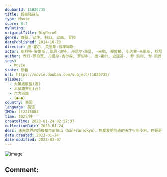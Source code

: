 ```yaml
---
doubanId: 11026735
title: 超能陆战队
type: Movie
score: 8.7
myRating: 
originalTitle: BigHero6
genre: 喜剧, 动作, 科幻, 动画, 冒险
datePublished: 2014-10-23
director: 唐·霍尔, 克里斯·威廉姆斯
actor: 斯科特·安第斯, 瑞恩·波特, 丹尼尔·海尼, ·米勒, 郑智麟, 小达蒙·韦恩斯, 珍尼希斯·罗德里格兹, 詹姆斯·克伦威尔, 艾伦·图代克, 玛娅·鲁道夫, 亚布拉哈姆·本鲁比, 凯蒂·洛斯, 比利·布什, 丹尼尔·吉尔森, 保罗·布里格斯, undefined, 乔西·特立尼达, 菅野美穗, 郝祥海, 斯坦·李, 夏洛特·古列齐, 大卫·肖内西, 查尔斯·阿德勒
author: 乔丹·罗伯茨, 丹尼尔·吉尔森, 罗伯特·, 唐·霍尔, 史提芬·, 乔·凯利, 乔·凯西, 邓肯·鲁洛
tags:
  - Movie
state: 想看
url: https://movie.douban.com/subject/11026735/
aliases:
  - 大英雄联盟(港)
  - 大英雄天团(台)
  - 六大英雄
  - (●—●)
country: 美国
language: 英语
IMDb: tt2245084
time: 102分钟
createTime: 2023-01-24 02:27:37
collectionDate: 2023-01-24
desc: 未来世界的超级都市旧京山（SanFransokyo），热爱发明创造的天才少年小宏，在哥哥泰迪的鼓励下参加了罗伯特·卡拉汉教授主持的理工学院机器人专业的入学大赛。他凭借神奇的微型磁力机器人赢得观众、参...
date created: 2023-01-24
date modified: 2023-03-07
---
```


![image](p2614500883.jpg)

Comment:
---
